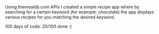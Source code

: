 Using themealdb.com APIs I created a simple recipe app where by searching for a certain keyword (for example: chocolate) the app displays various recipes for you matching the desired keyword.

100 days of code:
20/100 done :)